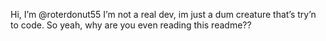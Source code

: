Hi, I’m @roterdonut55
I’m not a real dev, im just a dum creature that’s try’n to code.
So yeah, why are you even reading this readme??
